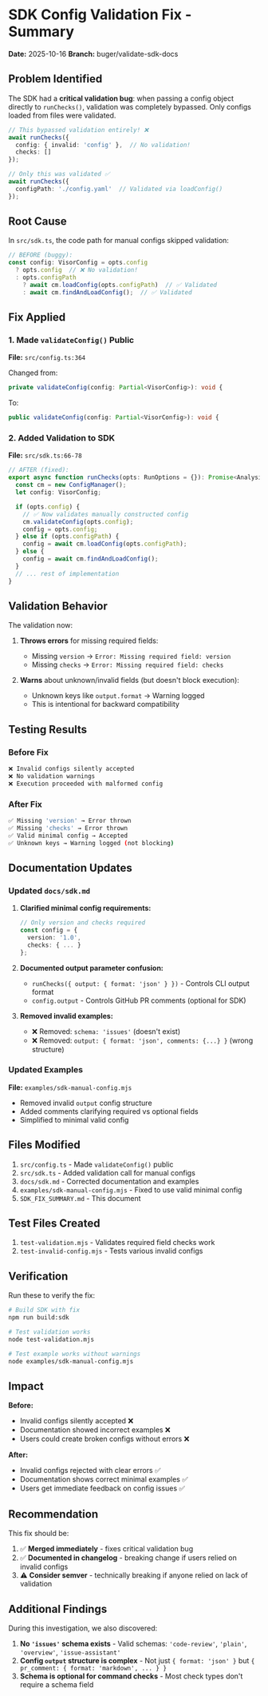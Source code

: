 # SDK Config Validation Fix - Summary

**Date:** 2025-10-16
**Branch:** buger/validate-sdk-docs

## Problem Identified

The SDK had a **critical validation bug**: when passing a config object directly to `runChecks()`, validation was completely bypassed. Only configs loaded from files were validated.

```typescript
// This bypassed validation entirely! ❌
await runChecks({
  config: { invalid: 'config' },  // No validation!
  checks: []
});

// Only this was validated ✅
await runChecks({
  configPath: './config.yaml'  // Validated via loadConfig()
});
```

## Root Cause

In `src/sdk.ts`, the code path for manual configs skipped validation:

```typescript
// BEFORE (buggy):
const config: VisorConfig = opts.config
  ? opts.config  // ❌ No validation!
  : opts.configPath
    ? await cm.loadConfig(opts.configPath)  // ✅ Validated
    : await cm.findAndLoadConfig();  // ✅ Validated
```

## Fix Applied

### 1. Made `validateConfig()` Public

**File:** `src/config.ts:364`

Changed from:
```typescript
private validateConfig(config: Partial<VisorConfig>): void {
```

To:
```typescript
public validateConfig(config: Partial<VisorConfig>): void {
```

### 2. Added Validation to SDK

**File:** `src/sdk.ts:66-78`

```typescript
// AFTER (fixed):
export async function runChecks(opts: RunOptions = {}): Promise<AnalysisResult> {
  const cm = new ConfigManager();
  let config: VisorConfig;

  if (opts.config) {
    // ✅ Now validates manually constructed config
    cm.validateConfig(opts.config);
    config = opts.config;
  } else if (opts.configPath) {
    config = await cm.loadConfig(opts.configPath);
  } else {
    config = await cm.findAndLoadConfig();
  }
  // ... rest of implementation
}
```

## Validation Behavior

The validation now:

1. **Throws errors** for missing required fields:
   - Missing `version` → `Error: Missing required field: version`
   - Missing `checks` → `Error: Missing required field: checks`

2. **Warns** about unknown/invalid fields (but doesn't block execution):
   - Unknown keys like `output.format` → Warning logged
   - This is intentional for backward compatibility

## Testing Results

### Before Fix
```bash
❌ Invalid configs silently accepted
❌ No validation warnings
❌ Execution proceeded with malformed config
```

### After Fix
```bash
✅ Missing 'version' → Error thrown
✅ Missing 'checks' → Error thrown
✅ Valid minimal config → Accepted
✅ Unknown keys → Warning logged (not blocking)
```

## Documentation Updates

### Updated `docs/sdk.md`

1. **Clarified minimal config requirements:**
   ```typescript
   // Only version and checks required
   const config = {
     version: '1.0',
     checks: { ... }
   };
   ```

2. **Documented output parameter confusion:**
   - `runChecks({ output: { format: 'json' } })` - Controls CLI output format
   - `config.output` - Controls GitHub PR comments (optional for SDK)

3. **Removed invalid examples:**
   - ❌ Removed: `schema: 'issues'` (doesn't exist)
   - ❌ Removed: `output: { format: 'json', comments: {...} }` (wrong structure)

### Updated Examples

**File:** `examples/sdk-manual-config.mjs`

- Removed invalid `output` config structure
- Added comments clarifying required vs optional fields
- Simplified to minimal valid config

## Files Modified

1. `src/config.ts` - Made `validateConfig()` public
2. `src/sdk.ts` - Added validation call for manual configs
3. `docs/sdk.md` - Corrected documentation and examples
4. `examples/sdk-manual-config.mjs` - Fixed to use valid minimal config
5. `SDK_FIX_SUMMARY.md` - This document

## Test Files Created

1. `test-validation.mjs` - Validates required field checks work
2. `test-invalid-config.mjs` - Tests various invalid configs

## Verification

Run these to verify the fix:

```bash
# Build SDK with fix
npm run build:sdk

# Test validation works
node test-validation.mjs

# Test example works without warnings
node examples/sdk-manual-config.mjs
```

## Impact

**Before:**
- Invalid configs silently accepted ❌
- Documentation showed incorrect examples ❌
- Users could create broken configs without errors ❌

**After:**
- Invalid configs rejected with clear errors ✅
- Documentation shows correct minimal examples ✅
- Users get immediate feedback on config issues ✅

## Recommendation

This fix should be:
1. ✅ **Merged immediately** - fixes critical validation bug
2. ✅ **Documented in changelog** - breaking change if users relied on invalid configs
3. ⚠️ **Consider semver** - technically breaking if anyone relied on lack of validation

## Additional Findings

During this investigation, we also discovered:

1. **No `'issues'` schema exists** - Valid schemas: `'code-review'`, `'plain'`, `'overview'`, `'issue-assistant'`
2. **Config `output` structure is complex** - Not just `{ format: 'json' }` but `{ pr_comment: { format: 'markdown', ... } }`
3. **Schema is optional for command checks** - Most check types don't require a schema field
